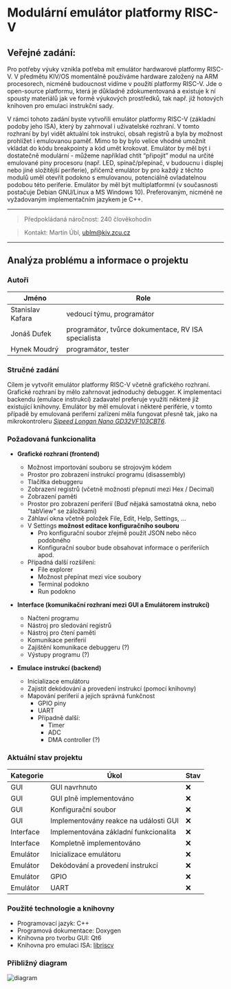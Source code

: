 # Modulární emulátor platformy RISC-V
## Veřejné zadání:

Pro potřeby výuky vznikla potřeba mít emulátor hardwarové platformy RISC-V. V
předmětu KIV/OS momentálně používáme hardware založený na ARM procesorech,
nicméně budoucnost vidíme v použití platformy RISC-V. Jde o open-source
platformu, která je důkladně zdokumentovaná a existuje k ní spousty materiálů jak ve
formě výukových prostředků, tak např. již hotových knihoven pro emulaci instrukční
sady.

V rámci tohoto zadání byste vytvořili emulátor platformy RISC-V (základní podoby
jeho ISA), který by zahrnoval i uživatelské rozhraní. V tomto rozhraní by byl vidět
aktuální tok instrukcí, obsah registrů a byla by možnost prohlížet i emulovanou
paměť. Mimo to by bylo velice vhodné umožnit vkládat do kódu breakpointy a kód
umět krokovat. Emulátor by měl být i dostatečně modulární - můžeme například chtít
“připojit” modul na určité emulované piny procesoru (např. LED, spínač/přepínač, v
budoucnu i displej nebo jiné složitější periferie), přičemž emulátor by pro každý z
těchto modulů uměl otevřít podokno s emulovanou, potenciálně ovladatelnou
podobou této periferie. Emulátor by měl být multiplatformní (v současnosti postačuje
Debian GNU/Linux a MS Windows 10). Preferovaným, nicméně ne vyžadovaným
implementačním jazykem je C++.

---

> Předpokládaná náročnost: 240 člověkohodin

> Kontakt: Martin Úbl, ublm@kiv.zcu.cz

---

## Analýza problému a informace o projektu

### Autoři
| **Jméno**        | **Role**                                            |
|------------------|-----------------------------------------------------|
| Stanislav Kafara | vedoucí týmu, programátor                           |
| Jonáš Dufek      | programátor, tvůrce dokumentace, RV ISA specialista |
| Hynek Moudrý     | programátor, tester                                 |

### Stručné zadání
Cílem je vytvořit emulátor platformy RISC-V včetně grafického rozhraní.
Grafické rozhraní by mělo zahrnovat jednoduchý debugger. K implementaci backendu
(emulace instrukcí) zadavatel preferuje využití některé již existující knihovny. 
Emulátor by měl emulovat i některé periférie, v tomto případě by emulovaná
periferní zařízení měla fungovat přesně tak, jako na mikrokontroleru
[*Sipeed Longan Nano GD32VF103CBT6*](https://www.seeedstudio.com/Sipeed-Longan-Nano-V1-1-p-5118.html).

### Požadovaná funkcionalita
* **Grafické rozhraní (frontend)**
  * Možnost importování souboru se strojovým kódem
  * Prostor pro zobrazení instrukcí programu (disassembly)
  * Tlačítka debuggeru
  * Zobrazení registrů (včetně možnosti přepnutí mezi Hex / Decimal)
  * Zobrazení paměti
  * Prostor pro zobrazení periferií (Buď nějaká samostatná okna, nebo "tabView" se záložkami)
  * Záhlaví okna včetně položek File, Edit, Help, Settings, ...
  * V Settings **možnost editace konfiguračního souboru** 
    * Pro konfigurační soubor zřejmě použít JSON nebo něco podobného
    * Konfigurační soubor bude obsahovat informace o periferiích apod.
  * Případná další rozšíření:
    * File explorer
    * Možnost přepínat mezi více soubory
    * Terminal podokno
    * Run podokno
    

* **Interface (komunikační rozhraní mezi GUI a Emulátorem instrukcí)**
  * Načtení programu
  * Nástroj pro sledování registrů
  * Nástroj pro čtení paměti
  * Komunikace periferií
  * Zajištění komunikace debuggeru (?)
  * Výstupy programu (?)
  

* **Emulace instrukcí (backend)**
  * Inicializace emulátoru
  * Zajistit dekódování a provedení instrukcí (pomocí knihovny)
  * Mapování periferií a jejich správná funkčnost
    * GPIO piny
    * UART
    * Případně další:
      * Timer
      * ADC
      * DMA controller (?)

### Aktuální stav projektu

| **Kategorie** | **Úkol**                              | **Stav** |
|---------------|---------------------------------------|----------|
| GUI           | GUI navrhnuto                         | ❌        |
| GUI           | GUI plně implementováno               | ❌        |
| GUI           | Konfigurační soubor                   | ❌        |
| GUI           | Implementovány reakce na události GUI | ❌        |
| Interface     | Implementována základní funkcionalita | ❌        |
| Interface     | Kompletně implementováno              | ❌        |
| Emulátor      | Inicializace emulátoru                | ❌        |
| Emulátor      | Dekódování a provedení instrukcí      | ❌        |
| Emulátor      | GPIO                                  | ❌        |
| Emulátor      | UART                                  | ❌        |

### Použité technologie a knihovny

* Programovací jazyk: C++
* Programová dokumentace: Doxygen
* Knihovna pro tvorbu GUI: Qt6
* Knihovna pro emulaci ISA: [libriscv](https://github.com/fwsGonzo/libriscv)

### Přibližný diagram

![diagram](./doc/proposals/architecture/architecture.svg)
